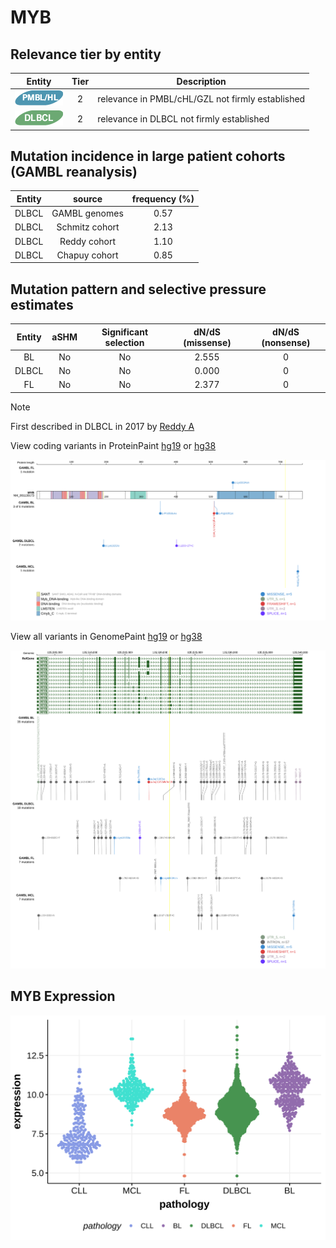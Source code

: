 # MYB

## Relevance tier by entity

|Entity|Tier|Description                              |
|:------:|:----:|-----------------------------------------|
|![PMBL](images/icons/PMBL_tier2.png)|2|relevance in PMBL/cHL/GZL not firmly established|
|![DLBCL](images/icons/DLBCL_tier2.png) |2   |relevance in DLBCL not firmly established|

## Mutation incidence in large patient cohorts (GAMBL reanalysis)

|Entity|source        |frequency (%)|
|:------:|:--------------:|:-------------:|
|DLBCL |GAMBL genomes |0.57         |
|DLBCL |Schmitz cohort|2.13         |
|DLBCL |Reddy cohort  |1.10         |
|DLBCL |Chapuy cohort |0.85         |

## Mutation pattern and selective pressure estimates

|Entity|aSHM|Significant selection|dN/dS (missense)|dN/dS (nonsense)|
|:------:|:----:|:---------------------:|:----------------:|:----------------:|
|BL    |No  |No                   |2.555           |0               |
|DLBCL |No  |No                   |0.000           |0               |
|FL    |No  |No                   |2.377           |0               |


> [!NOTE]
> First described in DLBCL in 2017 by [Reddy A](https://pubmed.ncbi.nlm.nih.gov/28985567)


View coding variants in ProteinPaint [hg19](https://morinlab.github.io/LLMPP/GAMBL/MYB_protein.html)  or [hg38](https://morinlab.github.io/LLMPP/GAMBL/MYB_protein_hg38.html)

![image](images/proteinpaint/MYB_NM_001130173.svg)

View all variants in GenomePaint [hg19](https://morinlab.github.io/LLMPP/GAMBL/MYB.html)  or [hg38](https://morinlab.github.io/LLMPP/GAMBL/MYB_hg38.html)

![image](images/proteinpaint/MYB.svg)
## MYB Expression
![image](images/gene_expression/MYB_by_pathology.svg)
<!-- ORIGIN: reddyGeneticFunctionalDrivers2017 -->
<!-- DLBCL: reddyGeneticFunctionalDrivers2017 -->
<!-- PMBL: deschGenotypingCirculatingTumor2020 -->
